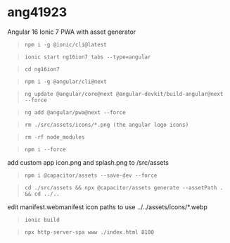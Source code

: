 # ang41923
Angular 16 Ionic 7 PWA with asset generator

> `npm i -g @ionic/cli@latest`

> `ionic start ng16ion7 tabs --type=angular`

> `cd ng16ion7`

> `npm i -g @angular/cli@next`

> `ng update @angular/core@next @angular-devkit/build-angular@next --force`

> `ng add @angular/pwa@next --force`

> `rm ./src/assets/icons/*.png (the angular logo icons)`

> `rm -rf node_modules`

> `npm i --force`

add custom app icon.png and splash.png to /src/assets

> `npm i @capacitor/assets --save-dev --force`

> `cd ./src/assets && npx @capacitor/assets generate --assetPath . && cd ../..`

edit manifest.webmanifest icon paths to use ../../assets/icons/*.webp

> `ionic build`

> `npx http-server-spa www ./index.html 8100`
